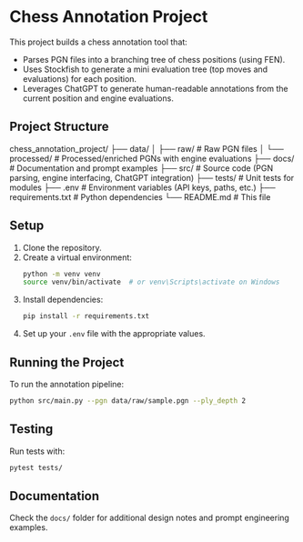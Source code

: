 # Chess Annotation Project

This project builds a chess annotation tool that:
- Parses PGN files into a branching tree of chess positions (using FEN).
- Uses Stockfish to generate a mini evaluation tree (top moves and evaluations) for each position.
- Leverages ChatGPT to generate human-readable annotations from the current position and engine evaluations.

## Project Structure

chess_annotation_project/
├── data/
│ ├── raw/ # Raw PGN files 
│ └── processed/ # Processed/enriched PGNs with engine evaluations 
├── docs/ # Documentation and prompt examples 
├── src/ # Source code (PGN parsing, engine interfacing, ChatGPT integration) 
├── tests/ # Unit tests for modules 
├── .env # Environment variables (API keys, paths, etc.) 
├── requirements.txt # Python dependencies 
└── README.md # This file

## Setup

1. Clone the repository.
2. Create a virtual environment:
   ```bash
   python -m venv venv
   source venv/bin/activate  # or venv\Scripts\activate on Windows
   ```
3. Install dependencies:
   ```bash
   pip install -r requirements.txt
   ```
4. Set up your `.env` file with the appropriate values.

## Running the Project
To run the annotation pipeline:
```bash
python src/main.py --pgn data/raw/sample.pgn --ply_depth 2
```

## Testing
Run tests with:
```bash
pytest tests/
```

## Documentation
Check the `docs/` folder for additional design notes and prompt engineering examples.